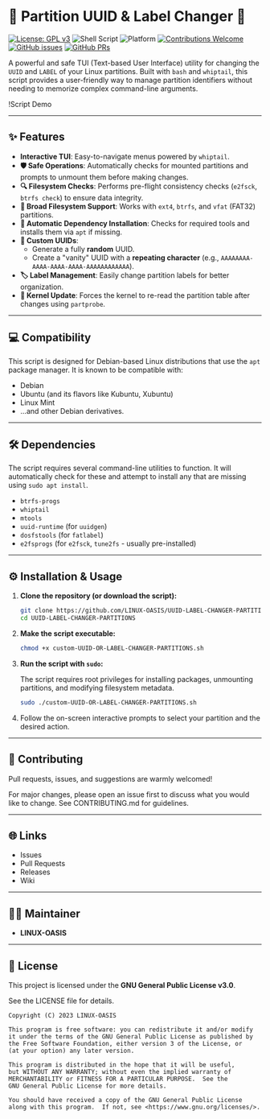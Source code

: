 # 🚀 Partition UUID & Label Changer 🚀

[![License: GPL v3](https://img.shields.io/badge/License-GPLv3-blue.svg)](https://www.gnu.org/licenses/gpl-3.0)
![Shell Script](https://img.shields.io/badge/Shell_Script-100%25-lightgrey?logo=gnubash&logoColor=white)
![Platform](https://img.shields.io/badge/Platform-Linux-yellow.svg?logo=linux)
[![Contributions Welcome](https://img.shields.io/badge/Contributions-welcome-brightgreen.svg?style=flat)](https://github.com/LINUX-OASIS/UUID-LABEL-CHANGER-PARTITIONS/issues)
[![GitHub issues](https://img.shields.io/github/issues/LINUX-OASIS/UUID-LABEL-CHANGER-PARTITIONS)](https://github.com/LINUX-OASIS/UUID-LABEL-CHANGER-PARTITIONS/issues)
[![GitHub PRs](https://img.shields.io/github/issues-pr/LINUX-OASIS/UUID-LABEL-CHANGER-PARTITIONS)](https://github.com/LINUX-OASIS/UUID-LABEL-CHANGER-PARTITIONS/pulls)

A powerful and safe TUI (Text-based User Interface) utility for changing the `UUID` and `LABEL` of your Linux partitions. Built with `bash` and `whiptail`, this script provides a user-friendly way to manage partition identifiers without needing to memorize complex command-line arguments.

!Script Demo

---

## ✨ Features

*   **Interactive TUI**: Easy-to-navigate menus powered by `whiptail`.
*   **🛡️ Safe Operations**: Automatically checks for mounted partitions and prompts to unmount them before making changes.
*   **🔍 Filesystem Checks**: Performs pre-flight consistency checks (`e2fsck`, `btrfs check`) to ensure data integrity.
*   **📂 Broad Filesystem Support**: Works with `ext4`, `btrfs`, and `vfat` (FAT32) partitions.
*   **🤖 Automatic Dependency Installation**: Checks for required tools and installs them via `apt` if missing.
*   **🎨 Custom UUIDs**:
    *   Generate a fully **random** UUID.
    *   Create a "vanity" UUID with a **repeating character** (e.g., `AAAAAAAA-AAAA-AAAA-AAAA-AAAAAAAAAAAA`).
*   **🏷️ Label Management**: Easily change partition labels for better organization.
*   **🔄 Kernel Update**: Forces the kernel to re-read the partition table after changes using `partprobe`.

---

## 💻 Compatibility

This script is designed for Debian-based Linux distributions that use the `apt` package manager. It is known to be compatible with:

*   Debian
*   Ubuntu (and its flavors like Kubuntu, Xubuntu)
*   Linux Mint
*   ...and other Debian derivatives.

---

## 🛠️ Dependencies

The script requires several command-line utilities to function. It will automatically check for these and attempt to install any that are missing using `sudo apt install`.

*   `btrfs-progs`
*   `whiptail`
*   `mtools`
*   `uuid-runtime` (for `uuidgen`)
*   `dosfstools` (for `fatlabel`)
*   `e2fsprogs` (for `e2fsck`, `tune2fs` - usually pre-installed)

---

## ⚙️ Installation & Usage

1.  **Clone the repository (or download the script):**

    ```bash
    git clone https://github.com/LINUX-OASIS/UUID-LABEL-CHANGER-PARTITIONS.git
    cd UUID-LABEL-CHANGER-PARTITIONS
    ```

2.  **Make the script executable:**

    ```bash
    chmod +x custom-UUID-OR-LABEL-CHANGER-PARTITIONS.sh
    ```

3.  **Run the script with `sudo`:**

    The script requires root privileges for installing packages, unmounting partitions, and modifying filesystem metadata.

    ```bash
    sudo ./custom-UUID-OR-LABEL-CHANGER-PARTITIONS.sh
    ```

4.  Follow the on-screen interactive prompts to select your partition and the desired action.

---

## 💬 Contributing

Pull requests, issues, and suggestions are warmly welcomed!

For major changes, please open an issue first to discuss what you would like to change. See CONTRIBUTING.md for guidelines.

---

## 🌐 Links

*   Issues
*   Pull Requests
*   Releases
*   Wiki

---

## 🧙‍♂️ Maintainer

*   **LINUX-OASIS**

---

## 📜 License

This project is licensed under the **GNU General Public License v3.0**.

See the LICENSE file for details.

```
Copyright (C) 2023 LINUX-OASIS

This program is free software: you can redistribute it and/or modify
it under the terms of the GNU General Public License as published by
the Free Software Foundation, either version 3 of the License, or
(at your option) any later version.

This program is distributed in the hope that it will be useful,
but WITHOUT ANY WARRANTY; without even the implied warranty of
MERCHANTABILITY or FITNESS FOR A PARTICULAR PURPOSE.  See the
GNU General Public License for more details.

You should have received a copy of the GNU General Public License
along with this program.  If not, see <https://www.gnu.org/licenses/>.
```

